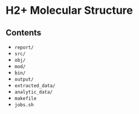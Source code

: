 # H2+ Molecular Structure

## Contents
  - `report/`
  - `src/`
  - `obj/`
  - `mod/`
  - `bin/`
  - `output/`
  - `extracted_data/`
  - `analytic_data/`
  - `makefile`
  - `jobs.sh`
